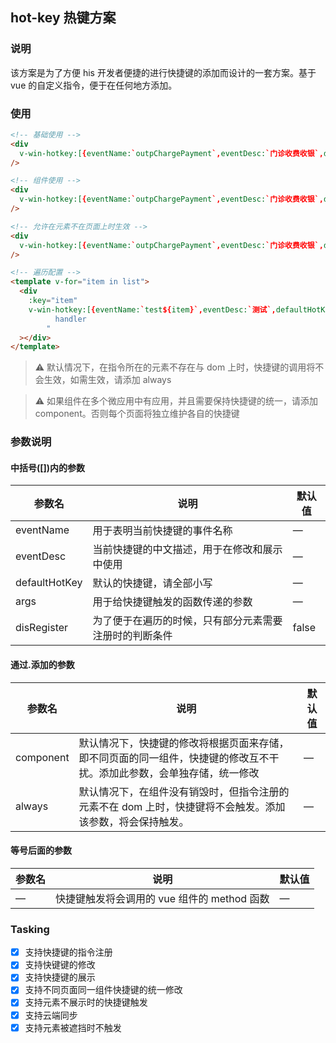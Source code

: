 ## hot-key 热键方案

### 说明

该方案是为了方便 his 开发者便捷的进行快捷键的添加而设计的一套方案。基于 vue 的自定义指令，便于在任何地方添加。

### 使用

```html
<!-- 基础使用 -->
<div
  v-win-hotkey:[{eventName:`outpChargePayment`,eventDesc:`门诊收费收银`,defaultHotKey:`ctrl+z`}]="handleCashier"
/>

<!-- 组件使用 -->
<div
  v-win-hotkey:[{eventName:`outpChargePayment`,eventDesc:`门诊收费收银`,defaultHotKey:`ctrl+z`}].component="handleCashier"
/>

<!-- 允许在元素不在页面上时生效 -->
<div
  v-win-hotkey:[{eventName:`outpChargePayment`,eventDesc:`门诊收费收银`,defaultHotKey:`ctrl+z`}].always="handleCashier"
/>

<!-- 遍历配置 -->
<template v-for="item in list">
  <div
    :key="item"
    v-win-hotkey:[{eventName:`test${item}`,eventDesc:`测试`,defaultHotKey:`ctrl+${item}`,args:{data:item}}]="
          handler
        "
  ></div>
</template>
```

> :warning: 默认情况下，在指令所在的元素不存在与 dom 上时，快捷键的调用将不会生效，如需生效，请添加 always

> :warning: 如果组件在多个微应用中有应用，并且需要保持快捷键的统一，请添加 component。否则每个页面将独立维护各自的快捷键

### 参数说明

#### 中括号([])内的参数

| 参数名        | 说明                                                   | 默认值 |
| ------------- | ------------------------------------------------------ | ------ |
| eventName     | 用于表明当前快捷键的事件名称                           | —      |
| eventDesc     | 当前快捷键的中文描述，用于在修改和展示中使用           | —      |
| defaultHotKey | 默认的快捷键，请全部小写                               | —      |
| args          | 用于给快捷键触发的函数传递的参数                       | —      |
| disRegister   | 为了便于在遍历的时候，只有部分元素需要注册时的判断条件 | false  |

#### 通过.添加的参数

| 参数名    | 说明                                                                                                                   | 默认值 |
| --------- | ---------------------------------------------------------------------------------------------------------------------- | ------ |
| component | 默认情况下，快捷键的修改将根据页面来存储，即不同页面的同一组件，快捷键的修改互不干扰。添加此参数，会单独存储，统一修改 | —      |
| always    | 默认情况下，在组件没有销毁时，但指令注册的元素不在 dom 上时，快捷键将不会触发。添加该参数，将会保持触发。              | —      |

#### 等号后面的参数

| 参数名 | 说明                                        | 默认值 |
| ------ | ------------------------------------------- | ------ |
| —      | 快捷键触发将会调用的 vue 组件的 method 函数 | —      |

### Tasking

- [x] 支持快捷键的指令注册
- [x] 支持快键键的修改
- [x] 支持快捷键的展示
- [x] 支持不同页面同一组件快捷键的统一修改
- [x] 支持元素不展示时的快捷键触发
- [x] 支持云端同步
- [x] 支持元素被遮挡时不触发
